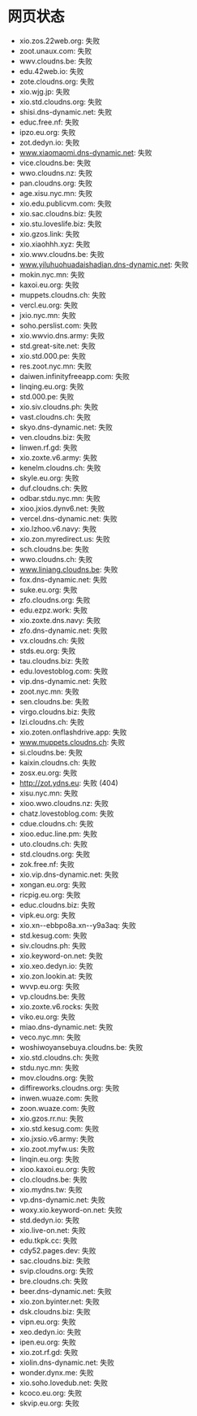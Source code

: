 # 网页状态
- xio.zos.22web.org: 失败
- zoot.unaux.com: 失败
- wwv.cloudns.be: 失败
- edu.42web.io: 失败
- zote.cloudns.org: 失败
- xio.wjg.jp: 失败
- xio.std.cloudns.org: 失败
- shisi.dns-dynamic.net: 失败
- educ.free.nf: 失败
- ipzo.eu.org: 失败
- zot.dedyn.io: 失败
- www.xiaomaomi.dns-dynamic.net: 失败
- vice.cloudns.be: 失败
- wwo.cloudns.nz: 失败
- pan.cloudns.org: 失败
- age.xisu.nyc.mn: 失败
- xio.edu.publicvm.com: 失败
- xio.sac.cloudns.biz: 失败
- xio.stu.loveslife.biz: 失败
- xio.gzos.link: 失败
- xio.xiaohhh.xyz: 失败
- xio.wwv.cloudns.be: 失败
- www.yiluhuohuadaishadian.dns-dynamic.net: 失败
- mokin.nyc.mn: 失败
- kaxoi.eu.org: 失败
- muppets.cloudns.ch: 失败
- vercl.eu.org: 失败
- jxio.nyc.mn: 失败
- soho.perslist.com: 失败
- xio.wwvio.dns.army: 失败
- std.great-site.net: 失败
- xio.std.000.pe: 失败
- res.zoot.nyc.mn: 失败
- daiwen.infinityfreeapp.com: 失败
- linqing.eu.org: 失败
- std.000.pe: 失败
- xio.siv.cloudns.ph: 失败
- vast.cloudns.ch: 失败
- skyo.dns-dynamic.net: 失败
- ven.cloudns.biz: 失败
- linwen.rf.gd: 失败
- xio.zoxte.v6.army: 失败
- kenelm.cloudns.ch: 失败
- skyle.eu.org: 失败
- duf.cloudns.ch: 失败
- odbar.stdu.nyc.mn: 失败
- xioo.jxios.dynv6.net: 失败
- vercel.dns-dynamic.net: 失败
- xio.lzhoo.v6.navy: 失败
- xio.zon.myredirect.us: 失败
- sch.cloudns.be: 失败
- wwo.cloudns.ch: 失败
- www.liniang.cloudns.be: 失败
- fox.dns-dynamic.net: 失败
- suke.eu.org: 失败
- zfo.cloudns.org: 失败
- edu.ezpz.work: 失败
- xio.zoxte.dns.navy: 失败
- zfo.dns-dynamic.net: 失败
- vx.cloudns.ch: 失败
- stds.eu.org: 失败
- tau.cloudns.biz: 失败
- edu.lovestoblog.com: 失败
- vip.dns-dynamic.net: 失败
- zoot.nyc.mn: 失败
- sen.cloudns.be: 失败
- virgo.cloudns.biz: 失败
- lzi.cloudns.ch: 失败
- xio.zoten.onflashdrive.app: 失败
- www.muppets.cloudns.ch: 失败
- si.cloudns.be: 失败
- kaixin.cloudns.ch: 失败
- zosx.eu.org: 失败
- http://zot.ydns.eu: 失败 (404)
- xisu.nyc.mn: 失败
- xioo.wwo.cloudns.nz: 失败
- chatz.lovestoblog.com: 失败
- cdue.cloudns.ch: 失败
- xioo.educ.line.pm: 失败
- uto.cloudns.ch: 失败
- std.cloudns.org: 失败
- zok.free.nf: 失败
- xio.vip.dns-dynamic.net: 失败
- xongan.eu.org: 失败
- ricpig.eu.org: 失败
- educ.cloudns.biz: 失败
- vipk.eu.org: 失败
- xio.xn--ebbpo8a.xn--y9a3aq: 失败
- std.kesug.com: 失败
- siv.cloudns.ph: 失败
- xio.keyword-on.net: 失败
- xio.xeo.dedyn.io: 失败
- xio.zon.lookin.at: 失败
- wvvp.eu.org: 失败
- vp.cloudns.be: 失败
- xio.zoxte.v6.rocks: 失败
- viko.eu.org: 失败
- miao.dns-dynamic.net: 失败
- veco.nyc.mn: 失败
- woshiwoyansebuya.cloudns.be: 失败
- xio.std.cloudns.ch: 失败
- stdu.nyc.mn: 失败
- mov.cloudns.org: 失败
- diffireworks.cloudns.org: 失败
- inwen.wuaze.com: 失败
- zoon.wuaze.com: 失败
- xio.gzos.rr.nu: 失败
- xio.std.kesug.com: 失败
- xio.jxsio.v6.army: 失败
- xio.zoot.myfw.us: 失败
- linqin.eu.org: 失败
- xioo.kaxoi.eu.org: 失败
- clo.cloudns.be: 失败
- xio.mydns.tw: 失败
- vp.dns-dynamic.net: 失败
- woxy.xio.keyword-on.net: 失败
- std.dedyn.io: 失败
- xio.live-on.net: 失败
- edu.tkpk.cc: 失败
- cdy52.pages.dev: 失败
- sac.cloudns.biz: 失败
- svip.cloudns.org: 失败
- bre.cloudns.ch: 失败
- beer.dns-dynamic.net: 失败
- xio.zon.byinter.net: 失败
- dsk.cloudns.biz: 失败
- vipn.eu.org: 失败
- xeo.dedyn.io: 失败
- ipen.eu.org: 失败
- xio.zot.rf.gd: 失败
- xiolin.dns-dynamic.net: 失败
- wonder.dynx.me: 失败
- xio.soho.lovedub.net: 失败
- kcoco.eu.org: 失败
- skvip.eu.org: 失败
